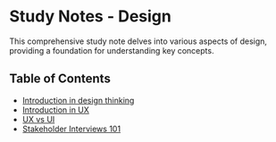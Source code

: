 # Study Notes - Design

This comprehensive study note delves into various aspects of design,
providing a foundation for understanding key concepts.

## Table of Contents

- [Introduction in design thinking](https://github.com/jgchoti/studynote/blob/main/design/design-thinking.md)
- [Introduction in UX](https://github.com/jgchoti/studynote/blob/main/design/ux-overview.md)
- [UX vs UI](https://github.com/jgchoti/studynote/blob/main/design/ux-ui.md)
- [Stakeholder Interviews 101](https://github.com/jgchoti/studynote/blob/main/design/stakeholder-interview.md)
